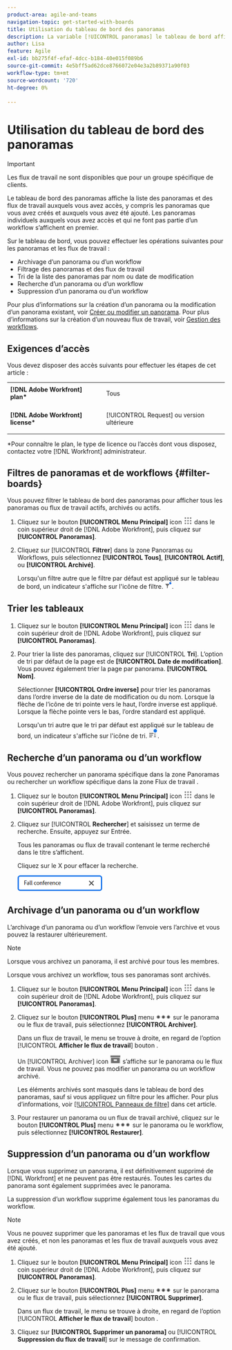 ```yaml
---
product-area: agile-and-teams
navigation-topic: get-started-with-boards
title: Utilisation du tableau de bord des panoramas
description: La variable [!UICONTROL panoramas] le tableau de bord affiche la liste des panoramas auxquels vous avez accès, y compris ceux que vous avez créés et auxquels vous avez été ajouté.
author: Lisa
feature: Agile
exl-id: bb275f4f-efaf-4dcc-b184-40e015f089b6
source-git-commit: 4e5bff5ad62dce8766072e04e3a2b89371a90f03
workflow-type: tm+mt
source-wordcount: '720'
ht-degree: 0%

---
```


# Utilisation du tableau de bord des panoramas

>[!IMPORTANT]
>
>Les flux de travail ne sont disponibles que pour un groupe spécifique de clients.

Le tableau de bord des panoramas affiche la liste des panoramas et des flux de travail auxquels vous avez accès, y compris les panoramas que vous avez créés et auxquels vous avez été ajouté. Les panoramas individuels auxquels vous avez accès et qui ne font pas partie d’un workflow s’affichent en premier.

Sur le tableau de bord, vous pouvez effectuer les opérations suivantes pour les panoramas et les flux de travail :

* Archivage d’un panorama ou d’un workflow
* Filtrage des panoramas et des flux de travail
* Tri de la liste des panoramas par nom ou date de modification
* Recherche d’un panorama ou d’un workflow
* Suppression d’un panorama ou d’un workflow

Pour plus d’informations sur la création d’un panorama ou la modification d’un panorama existant, voir [Créer ou modifier un panorama](../../agile/get-started-with-boards/create-edit-board.md). Pour plus d’informations sur la création d’un nouveau flux de travail, voir [Gestion des workflows](/help/quicksilver/agile/use-boards-agile-planning-tools/manage-collections.md).

## Exigences d’accès

Vous devez disposer des accès suivants pour effectuer les étapes de cet article :

<table style="table-layout:auto"> 
 <col> 
 <col> 
 <tbody> 
  <tr> 
   <td role="rowheader"><strong>[!DNL Adobe Workfront] plan*</strong></td> 
   <td> <p>Tous</p> </td> 
  </tr> 
  <tr> 
   <td role="rowheader"><strong>[!DNL Adobe Workfront] license*</strong></td> 
   <td> <p>[!UICONTROL Request] ou version ultérieure</p> </td> 
  </tr> 
 </tbody> 
</table>

&#42;Pour connaître le plan, le type de licence ou l’accès dont vous disposez, contactez votre [!DNL Workfront] administrateur.

## Filtres de panoramas et de workflows {#filter-boards}

Vous pouvez filtrer le tableau de bord des panoramas pour afficher tous les panoramas ou flux de travail actifs, archivés ou actifs.

1. Cliquez sur le bouton **[!UICONTROL Menu Principal]** icon ![](assets/main-menu-icon.png) dans le coin supérieur droit de [!DNL Adobe Workfront], puis cliquez sur **[!UICONTROL Panoramas]**.
1. Cliquez sur [!UICONTROL **Filtrer**] dans la zone Panoramas ou Workflows, puis sélectionnez **[!UICONTROL Tous]**, **[!UICONTROL Actif]**, ou **[!UICONTROL Archivé]**.

   Lorsqu&#39;un filtre autre que le filtre par défaut est appliqué sur le tableau de bord, un indicateur s&#39;affiche sur l&#39;icône de filtre. ![Filtre appliqué au tableau de bord](assets/boards-filterapplied-30x30.png).

## Trier les tableaux

1. Cliquez sur le bouton **[!UICONTROL Menu Principal]** icon ![](assets/main-menu-icon.png) dans le coin supérieur droit de [!DNL Adobe Workfront], puis cliquez sur **[!UICONTROL Panoramas]**.
1. Pour trier la liste des panoramas, cliquez sur [!UICONTROL **Tri**]. L’option de tri par défaut de la page est de **[!UICONTROL Date de modification]**. Vous pouvez également trier la page par panorama. **[!UICONTROL Nom]**.

   Sélectionner **[!UICONTROL Ordre inverse]** pour trier les panoramas dans l’ordre inverse de la date de modification ou du nom. Lorsque la flèche de l’icône de tri pointe vers le haut, l’ordre inverse est appliqué. Lorsque la flèche pointe vers le bas, l’ordre standard est appliqué.

   Lorsqu&#39;un tri autre que le tri par défaut est appliqué sur le tableau de bord, un indicateur s&#39;affiche sur l&#39;icône de tri. ![Tri appliqué](assets/sort-applied-boards.png).

## Recherche d’un panorama ou d’un workflow

Vous pouvez rechercher un panorama spécifique dans la zone Panoramas ou rechercher un workflow spécifique dans la zone Flux de travail .

1. Cliquez sur le bouton **[!UICONTROL Menu Principal]** icon ![](assets/main-menu-icon.png) dans le coin supérieur droit de [!DNL Adobe Workfront], puis cliquez sur **[!UICONTROL Panoramas]**.
1. Cliquez sur [!UICONTROL **Rechercher**] et saisissez un terme de recherche. Ensuite, appuyez sur Entrée.

   Tous les panoramas ou flux de travail contenant le terme recherché dans le titre s’affichent.

   Cliquez sur le X pour effacer la recherche.

   ![Recherche de panoramas dans le tableau de bord](assets/boards-searchbox.png)

## Archivage d’un panorama ou d’un workflow

L’archivage d’un panorama ou d’un workflow l’envoie vers l’archive et vous pouvez la restaurer ultérieurement.

>[!NOTE]
>
>Lorsque vous archivez un panorama, il est archivé pour tous les membres.
>
>Lorsque vous archivez un workflow, tous ses panoramas sont archivés.

1. Cliquez sur le bouton **[!UICONTROL Menu Principal]** icon ![](assets/main-menu-icon.png) dans le coin supérieur droit de [!DNL Adobe Workfront], puis cliquez sur **[!UICONTROL Panoramas]**.
1. Cliquez sur le bouton **[!UICONTROL Plus]** menu ![Plus de menu](assets/more-icon-spectrum.png) sur le panorama ou le flux de travail, puis sélectionnez **[!UICONTROL Archiver]**.

   Dans un flux de travail, le menu se trouve à droite, en regard de l’option [!UICONTROL **Afficher le flux de travail**] bouton .

   Un [!UICONTROL Archiver] icon ![Archiver](assets/archive-icon-spectrum-25x20.png) s’affiche sur le panorama ou le flux de travail. Vous ne pouvez pas modifier un panorama ou un workflow archivé.

   Les éléments archivés sont masqués dans le tableau de bord des panoramas, sauf si vous appliquez un filtre pour les afficher. Pour plus d’informations, voir [[!UICONTROL Panneaux de filtre]](#filter-boards) dans cet article.

1. Pour restaurer un panorama ou un flux de travail archivé, cliquez sur le bouton **[!UICONTROL Plus]** menu ![Icône Plus de menu](assets/more-icon-spectrum.png) sur le panorama ou le workflow, puis sélectionnez **[!UICONTROL Restaurer]**.

## Suppression d’un panorama ou d’un workflow

Lorsque vous supprimez un panorama, il est définitivement supprimé de [!DNL Workfront] et ne peuvent pas être restaurés. Toutes les cartes du panorama sont également supprimées avec le panorama.

La suppression d’un workflow supprime également tous les panoramas du workflow.

>[!NOTE]
>
>Vous ne pouvez supprimer que les panoramas et les flux de travail que vous avez créés, et non les panoramas et les flux de travail auxquels vous avez été ajouté.

1. Cliquez sur le bouton **[!UICONTROL Menu Principal]** icon ![](assets/main-menu-icon.png) dans le coin supérieur droit de [!DNL Adobe Workfront], puis cliquez sur **[!UICONTROL Panoramas]**.
1. Cliquez sur le bouton **[!UICONTROL Plus]** menu ![[!UICONTROL Plus de menu]](assets/more-icon-spectrum.png) sur le panorama ou le flux de travail, puis sélectionnez **[!UICONTROL Supprimer]**.

   Dans un flux de travail, le menu se trouve à droite, en regard de l’option [!UICONTROL **Afficher le flux de travail**] bouton .

1. Cliquez sur **[!UICONTROL Supprimer un panorama]** ou [!UICONTROL **Suppression du flux de travail**] sur le message de confirmation.

<!-- ## Move a board to a workstream

You can move a standalone board into a workstream, or move a board from one workstream to another workstream.

>[!NOTE]
>
>You can only move boards that you created, not boards that you were added to.

1. Click the **[!UICONTROL Main Menu]** icon ![](assets/main-menu-icon.png) in the upper-right corner of [!DNL Adobe Workfront], then click **[!UICONTROL Boards]**.
1. Click the **[!UICONTROL More]** menu ![[!UICONTROL More menu]](assets/more-icon-spectrum.png) on the board, and select [!UICONTROL **Move to workstream**].
1. Select which workstream to add the board to, and click [!UICONTROL **Move**].

   The board is moved into the workstream and no longer appears in the [!UICONTROL Boards] area.
   If you have not created a workstream yet, you are prompted to create one to move the board into.
-->
